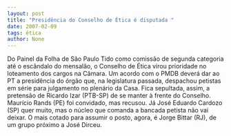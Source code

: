```yaml
---
layout: post
title: "Presidência do Conselho de Ética é disputada "
date: 2007-02-09
tags: ética
author: None
---
```

Do Painel da Folha de São Paulo
Tido como comissão de segunda categoria até o escândalo do mensalão, o Conselho de Ética virou prioridade no loteamento dos cargos na Câmara. Um acordo com o PMDB deverá dar ao PT a presidência do órgão que, na legislatura passada, despachou petistas em série para julgamento no plenário da Casa.
Fica sepultada, assim, a pretensão de Ricardo Izar (PTB-SP) de se manter à frente do Conselho. Maurício Rands (PE) foi convidado, mas recusou. Já José Eduardo Cardozo (SP) quer muito, mas o núcleo que comanda a bancada petista não vai deixar. O mais cotado para assumir o posto, agora, é Jorge Bittar (RJ), de um grupo próximo a José Dirceu. 